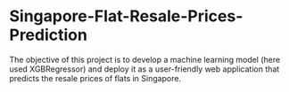 # Singapore-Flat-Resale-Prices-Prediction
The objective of this project is to develop a machine learning model (here used XGBRegressor) and deploy it as a user-friendly web application that predicts the resale prices of flats in Singapore. 
